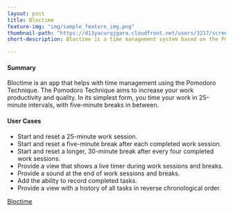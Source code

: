 ```yaml
---
layout: post
title: Bloctime
feature-img: "img/sample_feature_img.png"
thumbnail-path: "https://d13yacurqjgara.cloudfront.net/users/3217/screenshots/1686132/webflow_landingpage_1x.jpg"
short-description: Bloctime is a time management system based on the Pomodoro technique, using AngularJS and Firebase.

---
```


#### Summary
Bloctime is an app that helps with time management using the Pomodoro Technique. The Pomodoro Technique aims to increase your work productivity and quality. In its simplest form, you time your work in 25-minute intervals, with five-minute breaks in between.

#### User Cases
* Start and reset a 25-minute work session.
* Start and reset a five-minute break after each completed work session.
* Start and reset a longer, 30-minute break after every four completed work sessions.
* Provide a view that shows a live timer during work sessions and breaks.
* Provide a sound at the end of work sessions and breaks.
* Add the ability to record completed tasks.
* Provide a view with a history of all tasks in reverse chronological order.

[Bloctime](https://www.github.com/bloctime)
